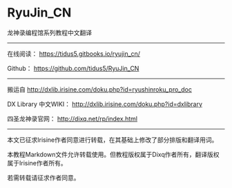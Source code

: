 # RyuJin_CN
龙神录编程馆系列教程中文翻译

---

在线阅读： https://tidus5.gitbooks.io/ryujin_cn/

Github： https://github.com/tidus5/RyuJin_CN

---

搬运自 http://dxlib.irisine.com/doku.php?id=ryushinroku_pro_doc

DX Library 中文WIKI： http://dxlib.irisine.com/doku.php?id=dxlibrary

四圣龙神录官网： http://dixq.net/rp/index.html

---

本文已征求Irisine作者同意进行转载，在其基础上修改了部分排版和翻译用词。

本教程Markdown文件允许转载使用。但教程版权属于Dixq作者所有，翻译版权属于Irisine作者所有。

若需转载请征求作者同意。
